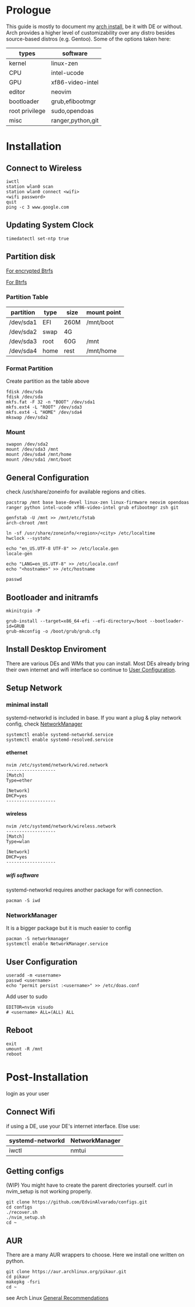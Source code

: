 # Prologue
This guide is mostly to document my [arch install](https://wiki.archlinux.org/title/installation_guide), be it with DE or without. Arch provides a higher level of customizability over any distro besides source-based distros (e.g. Gentoo). Some of the options taken here:

| types          | software          |
| -----          | --------          |
| kernel         | linux-zen         |
| CPU            | intel-ucode       | 
| GPU   		 | xf86-video-intel  |
| editor         | neovim            |
| bootloader     | grub,efibootmgr   |
| root privilege | sudo,opendoas     |
| misc           | ranger,python,git |

# Installation

## Connect to Wireless
```
iwctl
station wlan0 scan
station wlan0 connect <wifi>
<wifi password>
quit
ping -c 3 www.google.com
```

## Updating System Clock
```
timedatectl set-ntp true
```

## Partition disk

[For encrypted Btrfs](https://github.com/EdvinAlvarado/configs/blob/master/Arch/Encrypted%20Btrfs.md)

[For Btrfs](https://github.com/EdvinAlvarado/configs/blob/master/Arch/Btrfs.md)

### Partition Table
| partition | type | size | mount point |
| --------- | ---- | ---- | ----------- |
| /dev/sda1 | EFI  | 260M | /mnt/boot   |
| /dev/sda2 | swap | 4G   |             |
| /dev/sda3 | root | 60G  | /mnt        |
| /dev/sda4 | home | rest | /mnt/home   |

### Format Partition
Create partition as the table above
```
fdisk /dev/sda
fdisk /dev/sda
mkfs.fat -F 32 -n "BOOT" /dev/sda1
mkfs.ext4 -L "ROOT" /dev/sda3
mkfs.ext4 -L "HOME" /dev/sda4
mkswap /dev/sda2
```

### Mount
```
swapon /dev/sda2
mount /dev/sda3 /mnt
mount /dev/sda4 /mnt/home
mount /dev/sda1 /mnt/boot
```

## General Configuration
check /usr/share/zoneinfo for available regions and cities.
```
pacstrap /mnt base base-devel linux-zen linux-firmware neovim opendoas ranger python intel-ucode xf86-video-intel grub efibootmgr zsh git

genfstab -U /mnt >> /mnt/etc/fstab
arch-chroot /mnt

ln -sf /usr/share/zoneinfo/<region>/<city> /etc/localtime
hwclock --systohc

echo "en_US.UTF-8 UTF-8" >> /etc/locale.gen
locale-gen

echo "LANG=en_US.UTF-8" >> /etc/locale.conf
echo "<hostname>" >> /etc/hostname

passwd
```

## Bootloader and initramfs
```
mkinitcpio -P

grub-install --target=x86_64-efi --efi-directory=/boot --bootloader-id=GRUB
grub-mkconfig -o /boot/grub/grub.cfg
```

## Install Desktop Enviroment
There are various DEs and WMs that you can install. Most DEs already bring their own internet and wifi interface so continue to [User Configuration](https://github.com/EdvinAlvarado/configs/blob/master/Arch/install.md#user-configuration).

## Setup Network

### minimal install
systemd-networkd is included in base. If you want a plug & play network config, check [NetworkManager](https://github.com/EdvinAlvarado/configs/blob/master/Arch/install.md#networkmanager) 
```
systemctl enable systemd-networkd.service
systemctl enable systemd-resolved.service
```
#### ethernet
```
nvim /etc/systemd/network/wired.network
-------------------
[Match]
Type=ether

[Network]
DHCP=yes
-------------------
```
#### wireless
```
nvim /etc/systemd/network/wireless.network
-------------------
[Match]
Type=wlan

[Network]
DHCP=yes
-------------------
```
##### wifi software
systemd-networkd requires another package for wifi connection.
```
pacman -S iwd
```

### NetworkManager
It is a bigger package but it is much easier to config
```
pacman -S networkmanager
systemctl enable NetworkManager.service
```

## User Configuration
```
useradd -m <username>
passwd <username>
echo "permit persist :<username>" >> /etc/doas.conf
```

Add user to sudo
```
EDITOR=nvim visudo
# <username> ALL=(ALL) ALL
```

## Reboot
```
exit
umount -R /mnt
reboot
```

# Post-Installation
login as your user

## Connect Wifi
if using a DE, use your DE's internet interface. Else use:

| systemd-networkd | NetworkManager |
| ---------------- | -------------- |
| iwctl            | nmtui          |

## Getting configs
(WIP) You might have to create the parent directories yourself. curl in nvim_setup is not working properly.
```
git clone https://github.com/EdvinAlvarado/configs.git
cd configs
./recover.sh
./nvim_setup.sh
cd ~
```

## AUR
There are a many AUR wrappers to choose. Here we install one written on python.
```
git clone https://aur.archlinux.org/pikaur.git
cd pikaur
makepkg -fsri
cd ~
```

see Arch Linux [General Recommendations](https://wiki.archlinux.org/title/General_recommendations)
